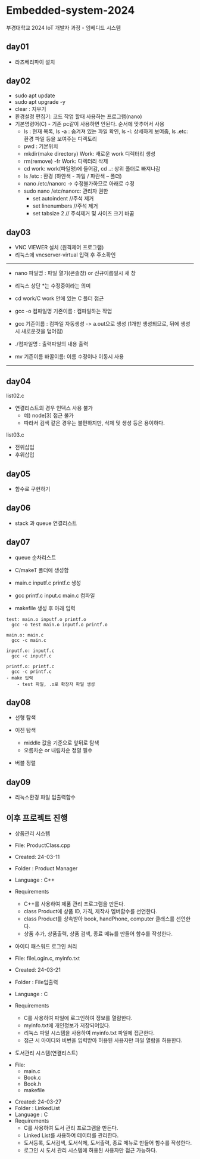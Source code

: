 # Embedded-system-2024
부경대학교 2024 IoT 개발자 과정 - 임베디드 시스템

## day01
- 라즈베리파이 설치

## day02
- sudo apt update
- sudo apt upgrade -y
- clear : 지우기
- 환경설정 편집기: 코드 작업 할때 사용하는 프로그램(nano)
- 기본명령어(C) - 기존 pc같이 사용하면 안된다. 순서에 맞추어서 사용
    - ls : 현재 목록, ls -a : 숨겨져 있는 파일 확인, ls -l: 상세하게 보여줌, ls .etc: 환경 파일 등을 보여주는 디렉토리
    - pwd : 기본위치
    - mkdir(make directory) Work: 새로운 work 디렉터리 생성
    - rm(remove) -fr Work: 디렉터리 삭제
    - cd work: work(파일명)에 들어감, cd ..: 상위 폴더로 빠져나감
    - ls /etc : 환경 (하얀색 - 파일 / 파란색 – 폴더)
    - nano /etc/nanorc -> 수정불가하므로 아래로 수정
    - sudo nano /etc/nanorc: 관리자 권한
        - set autoindent //주석 제거
        - set linenumbers //주석 제거
        - set tabsize 2 // 주석제거 및 사이즈 크기 바꿈

## day03
- VNC VIEWER 설치 (원격제어 프로그램)
- 리눅스에 vncserver-virtual 입력 후 주소확인 
-----------------------------------------------
- nano 파일명 : 파일 열기(콘솔창) or 신규이름일시 새 창

- 리눅스 상단 *는 수정중이라는 의미 

- cd work/C  work 안에 있는 C 폴더 접근 

- gcc -o 컴파일명 기존이름  :  컴파일하는 작업 
- gcc 기존이름 : 컴파일 자동생성 -> a.out으로 생성 (1개만 생성되므로, 뒤에 생성시 새로운것을 덮어짐)

- ./컴파일명 : 출력파일의 내용 출력 

- mv 기존이름 바꿀이름:  이름 수정이나 이동시 사용
-------------------------------------------------

## day04
list02.c 
- 연결리스트의 경우 인덱스 사용 불가
    - 예) node[3] 접근 불가
    - 따라서 검색 같은 경우는 불편하지만, 삭제 및 생성 등은 용이하다. 

   
list03.c
- 전위삽입
- 후위삽입

## day05
- 함수로 구현하기 

## day06
- stack 과 queue 연결리스트

## day07
- queue 순차리스트

- C/makeT 폴더에 생성함
- main.c inputf.c printf.c 생성
- gcc printf.c input.c main.c 컴파일
- makefile 생성 후 아래 입력

```
test: main.o inputf.o printf.o
  gcc -o test main.o inputf.o printf.o

main.o: main.c
  gcc -c main.c

inputf.o: inputf.c
  gcc -c inputf.c

printf.o: printf.c
  gcc -c printf.c
- make 입력
    - test 파일, .o로 확장자 파일 생성 
```

## day08
- 선형 탐색

- 이진 탐색
  - middle 값을 기준으로 앞뒤로 탐색
  - 오름차순 or 내림차순 정렬 필수

- 버블 정렬 

## day09
- 리눅스환경 파일 입출력함수

## 이후 프로젝트 진행
- 상품관리 시스템

* File: ProductClass.cpp
- Created: 24-03-11
- Folder : Product Manager
- Language : C++
- Requirements
  - C++를 사용하여 제품 관리 프로그램을 만든다.
  - class Product에 상품 ID, 가격, 제작사 멤버함수를 선언한다.
  - class Product를 상속받아 book, handPhone, computer 클래스를 선언한다.
  - 상품 추가, 상품출력, 상품 검색, 종료 메뉴를 만들어 함수를 작성한다. 

- 아이디 패스워드 로그인 처리
* File: fileLogin.c, myinfo.txt
- Created: 24-03-21
- Folder : File입출력
- Language : C
- Requirements
  - C를 사용하여 파일에 로그인하여 정보를 열람한다.
  - myinfo.txt에 개인정보가 저장되어있다.
  - 리눅스 파일 시스템을 사용하여 myinfo.txt 파일에 접근한다.
  - 접근 시 아이디와 비번을 입력받아 허용된 사용자만 파일 열람을 허용한다.

- 도서관리 시스템(연결리스트)
* File:
  - main.c
  - Book.c
  - Book.h
  - makefile
- Created: 24-03-27
- Folder : LinkedList
- Language : C
- Requirements
  - C를 사용하여 도서 관리 프로그램을 만든다.
  - Linked List를 사용하여 데이터를 관리한다.
  - 도서등록, 도서검색, 도서삭제, 도서출력, 종료 메뉴로 만들어 함수를 작성한다.
  - 로그인 시 도서 관리 시스템에 허용된 사용자만 접근 가능하다.